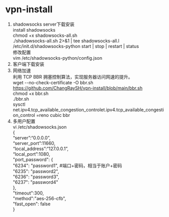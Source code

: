 # vpn-install
1. shadowsocks server下载安装  
install shadowsocks  
chmod +x shadowsocks-all.sh  
./shadowsocks-all.sh 2>&1 | tee shadowsocks-all.l  
/etc/init.d/shadowsocks-python start | stop | restart | status   
修改配置  
vim /etc/shadowsocks-python/config.json  
2. 客户端下载安装    
3. 网络加速  
利用 TCP BBR 拥塞控制算法，实现服务器访问网速的提升。  
wget --no-check-certificate -O bbr.sh https://github.com/ChangRaySH/vpn-install/blob/main/bbr.sh  
chmod +x bbr.sh  
./bbr.sh  
sysctl net.ipv4.tcp_available_congestion_controlet.ipv4.tcp_available_congestion_control =reno cubic bbr  
4. 多用户配置  
vi /etc/shadowsocks.json  
{  
“server”:“0.0.0.0”,  
“server_port”:11660,  
“local_address”:“127.0.0.1”,  
“local_port”:1080,  
"port_password": {  
"6234": "password1", #端口+密码，相当于账户+密码  
"6235": "password2",  
"6236": "password3",  
"6237": "password4"  
},  
"timeout":300,  
"method":"aes-256-cfb",  
"fast_open": false  
}  
